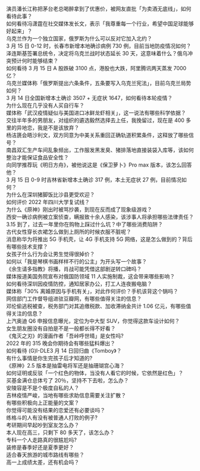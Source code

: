 演员潘长江称把茅台老总喝醉拿到了优惠价，被网友直批「为卖酒无底线」，如何看待此事？  
如何看待冯潇霆在社交媒体发长文，表示「我尊重每一个行业，希望中国足球能够好起来」？  
乌克兰作为一个独立国家，俄罗斯为什么可以反对它加入北约？  
3 月 15 日 0-12 时，长春市新增本地确诊病例 730 例，目前当地防疫情况如何？  
泽连斯基签署总统令，决定将乌克兰战时状态延长 30 天，这意味着什么？俄乌冲突预计何时能够结束？  
如何看待 3 月 15 日 A 股跌破 3100 点，港股也大跌，阿里腾讯两天蒸发 7000 亿？  
乌克兰媒体称「俄罗斯提出六条条件，五条要写入乌克兰宪法」，目前乌克兰局势如何？  
3 月 14 日全国新增本土确诊 3507 + 无症状 1647，如何看待本轮疫情？  
为什么现在几乎没有人买自行车？  
媒体称「武汉疫情疑似与美国进口冰鲜龙虾相关」，这一说法有哪些科学依据？  
交往半年多的男朋友，对组织的遴选毅然选择去上任，我挽留过，现在是 400 多里的异地恋，我是不是该放弃？  
杨洁篪会晤沙利文，双方同意为中美关系重回正确轨道积累条件，这释放了哪些信号？  
南昌双汇生产车间乱象频出，工作服发黑发臭、猪排落地直接装袋入库等，该如何整治才能保证食品安全性？  
向同学推荐玩《明日方舟》，被他说这是《保卫萝卜》Pro max 版本，该怎么回答他？  
3 月 15 日 0-9 时吉林省新增本土确诊 317 例，本土无症状 27 例，目前情况如何？  
为什么在深圳猪脚饭比沙县更受欢迎？  
如何评价 2022 年四川大学复试线？  
为什么《原神》刚出时被骂抄袭，到现在反而成了现象级游戏？  
西安一确诊病例被立案侦查，瞒报致十余人感染，该涉事人将承担哪些法律责任？  
3.15 到了，过去一年里你在购物上踩过什么坑？中了哪些消费陷阱？  
古代女性穿长衣裙怎么做到上厕所的时候衣服不脏呢？  
消息称华为将推出 5G 手机壳，让 4G 手机支持 5G 网络，这是怎么做到的？背后有哪些技术支撑？  
女孩子什么行为会让男生觉得很掉价？  
如何以「我是琴棋书画样样不行的公主」为开头写一个故事？  
《余生请多指教》将播，肖战可能凭借这部剧逆转口碑吗？  
媒体报道美国务院宣布对俄国防领域 11 人实施制裁，这会带来哪些影响？  
如何看待深圳因疫情防控，通知居家办公，打工人连夜搬电脑？  
媒体称「30% 离婚原因与手机有关」，对此作何评价？手机该背这个锅吗？  
网信部门工作督导组进驻豆瓣网，有哪些值得关注的信息？  
邓伦偷逃税被查，税务部门对其追缴税款、加收滞纳金共计 1.06 亿元，有哪些值得关注的信息？  
上汽奥迪 Q6 申报信息曝光，定位为中大型 SUV，你觉得这款车设计如何？  
女生朋友圈没有自拍是不是一般都长得不好看？  
《鬼灭之刃》的漫画作者「吾峠呼世晴」是女性吗?  
2022 年的 315 晚会你期待会有哪些猛料爆出？  
如何看待 (G)I-DLE3 月 14 日回归曲《Tomboy》？  
有什么事情是你生完孩子后才知道的?  
《原神》2.5 版本是抽雷电将军还是抽珊瑚宫心海？  
如何证明或反驳「一个红色的物体，当没有人看它的时候，它依然是红色」？  
买基金满仓总体亏了 20％，坚持不下去啦，怎么办？  
安陵容是不是个极度自私的人？  
吉林疫情严峻，当地有哪些求助信息需要关注扩散？  
有哪些积极向上正能量的文案？  
你觉得可能没有结果的恋爱还有必要谈吗？  
练格斗的人有没有被普通人打败的例子?  
考研期间早起吵到室友怎么办？  
本人现在高三，只剩下 80 多天了，该怎么办？  
专科一个人走路真的很尴尬吗?  
装修是春季好还是夏季更好？  
适合春天旅游的城市路线有哪些？  
高一上成绩太差，还有机会吗？  
